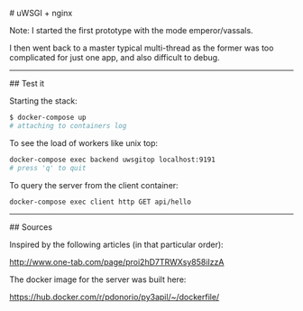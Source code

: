 
# uWSGI + nginx

Note:
I started the first prototype with the mode emperor/vassals.

I then went back to a master typical multi-thread as the former was
too complicated for just one app, and also difficult to debug.

---

## Test it

Starting the stack:
```bash
$ docker-compose up
# attaching to containers log
```

To see the load of workers like unix top:
```bash
docker-compose exec backend uwsgitop localhost:9191
# press 'q' to quit
```

To query the server from the client container:
```bash
docker-compose exec client http GET api/hello
```

---

## Sources

Inspired by the following articles (in that particular order):

http://www.one-tab.com/page/proi2hD7TRWXsy858iIzzA

The docker image for the server was built here:

https://hub.docker.com/r/pdonorio/py3apil/~/dockerfile/
